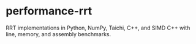 # performance-rrt
RRT implementations in Python, NumPy, Taichi, C++, and SIMD C++ with line, memory, and assembly benchmarks.
